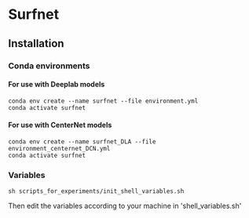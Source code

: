# Surfnet


## Installation 
### Conda environments

#### For use with Deeplab models 
```shell
conda env create --name surfnet --file environment.yml
conda activate surfnet 
```

#### For use with CenterNet models 
```shell
conda env create --name surfnet_DLA --file environment_centernet_DCN.yml
conda activate surfnet 
```

### Variables
```shell
sh scripts_for_experiments/init_shell_variables.sh
```
Then edit the variables according to your machine in 'shell_variables.sh'



